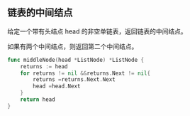 ## 链表的中间结点
给定一个带有头结点 head 的非空单链表，返回链表的中间结点。

如果有两个中间结点，则返回第二个中间结点。

```go
func middleNode(head *ListNode) *ListNode {
    returns := head
    for returns != nil &&returns.Next != nil{
        returns =returns.Next.Next
        head =head.Next
    }
    return head
}

```
